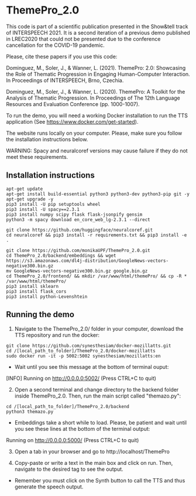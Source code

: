 # ThemePro_2.0

This code is part of a scientific publication presented in the Show&tell track of INTERSPEECH 2021. It is a second iteration of a previous demo published in LREC2020 that could not be presented due to the conference cancellation for the COVID-19 pandemic.

Please, cite these papers if you use this code:

Dominguez, M., Soler, J., & Wanner, L. (2021). ThemePro: 2.0: Showcasing the Role of Thematic Progression in Engaging Human-Computer Interaction. In Proceedings of INTERSPEECH, Brno, Czechia.

Dominguez, M., Soler, J., & Wanner, L. (2020). ThemePro: A Toolkit for the Analysis of Thematic Progression. In Proceedings of The 12th Language Resources and Evaluation Conference (pp. 1000-1007).

To run the demo, you will need a working Docker installation to run the TTS application (See https://www.docker.com/get-started).

The website runs locally on your computer. Please, make sure you follow the installation instructions below. 

WARNING: Spacy and neuralcoref versions may cause failure if they do not meet these requirements.

## Installation instructions

```
apt-get update
apt-get install build-essential python3 python3-dev python3-pip git -y
apt-get upgrade -y
pip3 install -U pip setuptools wheel
pip3 install -U spacy==2.3.1
pip3 install numpy scipy flask flask-jsonpify gensim
python3 -m spacy download en_core_web_lg-2.3.1 --direct

git clone https://github.com/huggingface/neuralcoref.git
cd neuralcoref && pip3 install -r requirements.txt && pip3 install -e .

git clone https://github.com/monikaUPF/ThemePro_2.0.git 
cd ThemePro_2.0/backend/embeddings && wget https://s3.amazonaws.com/dl4j-distribution/GoogleNews-vectors-negative300.bin.gz
mv GoogleNews-vectors-negative300.bin.gz google.bin.gz
cd ThemePro_2.0/frontend/ && mkdir /var/www/html/themePro/ && cp -R * /var/www/html/themePro/
pip3 install sklearn
pip3 install flask_cors
pip3 install python-Levenshtein
```

## Running the demo

1) Navigate to the ThemePro_2.0/ folder in your computer, download the TTS repository and run the docker:

```
git clone https://github.com/synesthesiam/docker-mozillatts.git
cd /[local_path_to_folder]/ThemePro_2.0/docker-mozillatts
sudo docker run -it -p 5002:5002 synesthesiam/mozillatts:en
```

* Wait until you see this message at the bottom of terminal ouput:

[INFO]  Running on http://0.0.0.0:5002/ (Press CTRL+C to quit)


2) Open a second terminal and change directory to the backend folder inside ThemePro_2.0. Then, run the main script called "themazo.py":

```
cd /[local_path_to_folder]/ThemePro_2.0/backend
python3 themazo.py
```
* Embeddings take a short while to load. Please, be patient and wait until you see these lines at the bottom of the terminal output:

Running on http://0.0.0.0:5000/ (Press CTRL+C to quit)


3) Open a tab in your browser and go to http://localhost/ThemePro

4) Copy-paste or write a text in the main box and click on run. Then, navigate to the desired tag to see the output.

* Remember you must click on the Synth button to call the TTS and thus generate the speech output.

